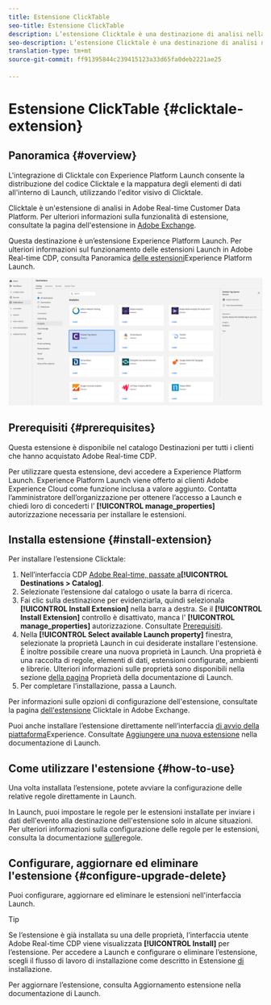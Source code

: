 ```yaml
---
title: Estensione ClickTable
seo-title: Estensione ClickTable
description: L’estensione Clicktale è una destinazione di analisi nella piattaforma dati cliente Adobe in tempo reale. Per ulteriori informazioni sulla funzionalità di estensione, consultate la pagina dell'estensione in Adobe Exchange.
seo-description: L’estensione Clicktale è una destinazione di analisi nella piattaforma dati cliente Adobe in tempo reale. Per ulteriori informazioni sulla funzionalità di estensione, consultate la pagina dell'estensione in Adobe Exchange.
translation-type: tm+mt
source-git-commit: ff91395844c239415123a33d65fa0deb2221ae25

---
```



# Estensione ClickTable {#clicktale-extension}

## Panoramica {#overview}

L&#39;integrazione di Clicktale con Experience Platform Launch consente la distribuzione del codice Clicktale e la mappatura degli elementi di dati all&#39;interno di Launch, utilizzando l&#39;editor visivo di Clicktale.

Clicktale è un&#39;estensione di analisi in Adobe Real-time Customer Data Platform. Per ulteriori informazioni sulla funzionalità di estensione, consultate la pagina dell&#39;estensione in [Adobe Exchange](https://exchange.adobe.com/experiencecloud.details.100082.html).

Questa destinazione è un’estensione Experience Platform Launch. Per ulteriori informazioni sul funzionamento delle estensioni Launch in Adobe Real-time CDP, consulta Panoramica [delle estensioni](/help/rtcdp/destinations/experience-platform-launch-extensions.md)Experience Platform Launch.

![Estensione ClickTable](assets/clicktale-extension.png)


## Prerequisiti  {#prerequisites}

Questa estensione è disponibile nel catalogo Destinazioni per tutti i clienti che hanno acquistato Adobe Real-time CDP.

Per utilizzare questa estensione, devi accedere a Experience Platform Launch. Experience Platform Launch viene offerto ai clienti Adobe Experience Cloud come funzione inclusa a valore aggiunto. Contatta l’amministratore dell’organizzazione per ottenere l’accesso a Launch e chiedi loro di concederti l’ **[!UICONTROL manage_properties]** autorizzazione necessaria per installare le estensioni.

## Installa estensione {#install-extension}

Per installare l’estensione Clicktale:

1. Nell’interfaccia CDP [Adobe Real-time, passate a](http://platform.adobe.com/)**[!UICONTROL Destinations > Catalog]**.
2. Selezionate l’estensione dal catalogo o usate la barra di ricerca.
3. Fai clic sulla destinazione per evidenziarla, quindi selezionala **[!UICONTROL Install Extension]** nella barra a destra. Se il **[!UICONTROL Install Extension]** controllo è disattivato, manca l&#39; **[!UICONTROL manage_properties]** autorizzazione. Consultate [Prerequisiti](#prerequisites).
4. Nella **[!UICONTROL Select available Launch property]** finestra, selezionate la proprietà Launch in cui desiderate installare l&#39;estensione. È inoltre possibile creare una nuova proprietà in Launch. Una proprietà è una raccolta di regole, elementi di dati, estensioni configurate, ambienti e librerie. Ulteriori informazioni sulle proprietà sono disponibili nella sezione [della pagina](https://docs.adobe.com/content/help/en/launch/using/reference/admin/companies-and-properties.html#properties-page) Proprietà della documentazione di Launch.
5. Per completare l’installazione, passa a Launch.

Per informazioni sulle opzioni di configurazione dell&#39;estensione, consultate la pagina [dell&#39;estensione](https://exchange.adobe.com/experiencecloud.details.100082.html) Clicktale in Adobe Exchange.

Puoi anche installare l’estensione direttamente nell’interfaccia [di avvio della piattaforma](https://launch.adobe.com/)Experience. Consultate [Aggiungere una nuova estensione](https://docs.adobe.com/content/help/en/launch/using/reference/manage-resources/extensions/overview.html#add-a-new-extension) nella documentazione di Launch.


## Come utilizzare l&#39;estensione {#how-to-use}

Una volta installata l’estensione, potete avviare la configurazione delle relative regole direttamente in Launch.

In Launch, puoi impostare le regole per le estensioni installate per inviare i dati dell&#39;evento alla destinazione dell&#39;estensione solo in alcune situazioni. Per ulteriori informazioni sulla configurazione delle regole per le estensioni, consulta la documentazione [sulle](https://docs.adobe.com/help/it-IT/launch/using/reference/manage-resources/rules.html)regole.

## Configurare, aggiornare ed eliminare l&#39;estensione {#configure-upgrade-delete}

Puoi configurare, aggiornare ed eliminare le estensioni nell&#39;interfaccia Launch.

>[!TIP]
>
>Se l’estensione è già installata su una delle proprietà, l’interfaccia utente Adobe Real-time CDP viene visualizzata **[!UICONTROL Install]** per l’estensione. Per accedere a Launch e configurare o eliminare l’estensione, scegli il flusso di lavoro di installazione come descritto in Estensione [di](#install-extension) installazione.

Per aggiornare l’estensione, consulta Aggiornamento [](https://docs.adobe.com/content/help/en/launch/using/reference/manage-resources/extensions/extension-upgrade.html) estensione nella documentazione di Launch.



